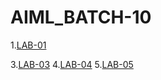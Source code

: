 # AIML_BATCH-10
1.[LAB-01](https://github.com/Varshithasri/AIML_BATCH-10/edit/main/README.md)

3.[LAB-03](https://github.com/Varshithasri/AIML_BATCH-10/edit/main/README.md)
4.[LAB-04](https://github.com/Varshithasri/AIML_BATCH-10/edit/main/README.md)
5.[LAB-05](https://github.com/Varshithasri/AIML_BATCH-10/edit/main/README.md)
